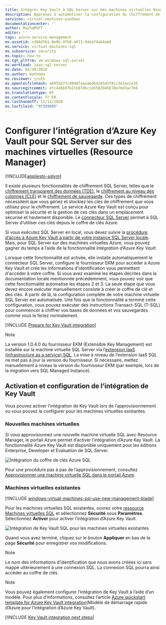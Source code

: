 ```yaml
---
title: Intégrer Key Vault à SQL Server sur des machines virtuelles Windows dans Azure Resource Manager | Microsoft Docs
description: Apprenez à automatiser la configuration du chiffrement de SQL Server pour une utilisation avec Azure Key Vault. Cette rubrique explique comment utiliser l’intégration d’Azure Key Vault avec des machines virtuelles SQL créées à l’aide de Resource Manager.
services: virtual-machines-windows
documentationcenter: ''
author: MashaMSFT
editor: ''
tags: azure-service-management
ms.assetid: cd66dfb1-0e9b-4fb0-a471-9deaf4ab4ab8
ms.service: virtual-machines-sql
ms.subservice: security
ms.topic: how-to
ms.tgt_pltfrm: vm-windows-sql-server
ms.workload: iaas-sql-server
ms.date: 04/30/2018
ms.author: mathoma
ms.reviewer: jroth
ms.openlocfilehash: a6955b7fc4948faaea6db426545f8cc3d1eece35
ms.sourcegitcommit: dfc4e6b57b2cb87dbcce5562945678e76d3ac7b6
ms.translationtype: HT
ms.contentlocale: fr-FR
ms.lasthandoff: 12/12/2020
ms.locfileid: "97359895"
---
```

# <a name="configure-azure-key-vault-integration-for-sql-server-on-azure-vms-resource-manager"></a>Configurer l’intégration d’Azure Key Vault pour SQL Server sur des machines virtuelles (Resource Manager)
[!INCLUDE[appliesto-sqlvm](../../includes/appliesto-sqlvm.md)]

Il existe plusieurs fonctionnalités de chiffrement SQL Server, telles que le [chiffrement transparent des données (TDE)](/sql/relational-databases/security/encryption/transparent-data-encryption), le [chiffrement au niveau des colonnes (CLE)](/sql/t-sql/functions/cryptographic-functions-transact-sql) et le [chiffrement de sauvegarde](/sql/relational-databases/backup-restore/backup-encryption). Ces types de chiffrement nécessitent que vous gériez et stockiez les clés de chiffrement que vous utilisez pour le chiffrement. Le service Azure Key Vault est conçu pour optimiser la sécurité et la gestion de ces clés dans un emplacement sécurisé et hautement disponible. Le [connecteur SQL Server](https://www.microsoft.com/download/details.aspx?id=45344) permet à SQL Server d’utiliser ces clés depuis le coffre de clés Azure.

Si vous exécutez SQL Server en local, vous devez suivre la [procédure d’accès à Azure Key Vault à partir de votre instance SQL Server locale](/sql/relational-databases/security/encryption/extensible-key-management-using-azure-key-vault-sql-server). Mais, pour SQL Server sur des machines virtuelles Azure, vous pouvez gagner du temps à l’aide de la fonctionnalité *Intégration d’Azure Key Vault*.

Lorsque cette fonctionnalité est activée, elle installe automatiquement le connecteur SQL Server, configure le fournisseur EKM pour accéder à Azure Key Vault et crée les informations d'identification vous permettant d'accéder à votre coffre. Si vous avez examiné les étapes décrites dans la documentation locale mentionnée précédemment, vous pouvez voir que cette fonctionnalité automatise les étapes 2 et 3. La seule étape que vous devez encore exécuter manuellement consiste à créer le coffre de clé et des clés. À partir de là, la configuration complète de votre machine virtuelle SQL Server est automatisée. Une fois que la fonctionnalité a terminé cette configuration, vous pouvez exécuter des instructions Transact-SQL (T-SQL) pour commencer à chiffrer vos bases de données et vos sauvegardes comme vous le feriez normalement.

[!INCLUDE [Prepare for Key Vault integration](../../../../includes/virtual-machines-sql-server-akv-prepare.md)]

  >[!NOTE]
  > La version 1.0.4.0 du fournisseur EKM (Extensible Key Management) est installée sur la machine virtuelle SQL Server via l’[extension IaaS (infrastructure as a service) SQL](./sql-server-iaas-agent-extension-automate-management.md). La mise à niveau de l’extension IaaS SQL ne met pas à jour la version du fournisseur. Si nécessaire, mettez manuellement à niveau la version du fournisseur EKM (par exemple, lors de la migration vers SQL Managed Instance).


## <a name="enabling-and-configuring-key-vault-integration"></a>Activation et configuration de l’intégration de Key Vault
Vous pouvez activer l’intégration de Key Vault lors de l’approvisionnement ou vous pouvez la configurer pour les machines virtuelles existantes.

### <a name="new-vms"></a>Nouvelles machines virtuelles
Si vous approvisionnez une nouvelle machine virtuelle SQL avec Resource Manager, le portail Azure permet d’activer l’intégration d’Azure Key Vault. La fonctionnalité Azure Key Vault est disponible uniquement pour les éditions Enterprise, Developer et Evaluation de SQL Server.

![Intégration du coffre de clés Azure SQL](./media/azure-key-vault-integration-configure/azure-sql-arm-akv.png)

Pour une procédure pas à pas de l’approvisionnement, consultez [Approvisionner une machine virtuelle SQL dans le portail Azure](create-sql-vm-portal.md).

### <a name="existing-vms"></a>Machines virtuelles existantes

[!INCLUDE [windows-virtual-machines-sql-use-new-management-blade](../../../../includes/windows-virtual-machines-sql-new-resource.md)]

Pour les machines virtuelles SQL existantes, ouvrez votre [ressource Machines virtuelles SQL](manage-sql-vm-portal.md#access-the-sql-virtual-machines-resource) et sélectionnez **Sécurité** sous **Paramètres**. Sélectionnez **Activer** pour activer l’intégration d’Azure Key Vault. 

![Intégration de Key Vault SQL pour les machines virtuelles existantes](./media/azure-key-vault-integration-configure/azure-sql-rm-akv-existing-vms.png)

Quand vous avez terminé, cliquez sur le bouton **Appliquer** en bas de la page **Sécurité** pour enregistrer vos modifications.

> [!NOTE]
> Le nom des informations d’identification que nous avons créées ici sera mappé ultérieurement à une connexion SQL. La connexion SQL pourra ainsi accéder au coffre de clés. 


> [!NOTE]
> Vous pouvez également configurer l’intégration de Key Vault à l’aide d’un modèle. Pour plus d’informations, consultez l’article [Azure quickstart template for Azure Key Vault integration](https://github.com/Azure/azure-quickstart-templates/tree/master/101-vm-sql-existing-keyvault-update)(Modèle de démarrage rapide d’Azure pour l’intégration d’Azure Key Vault).


[!INCLUDE [Key Vault integration next steps](../../../../includes/virtual-machines-sql-server-akv-next-steps.md)]